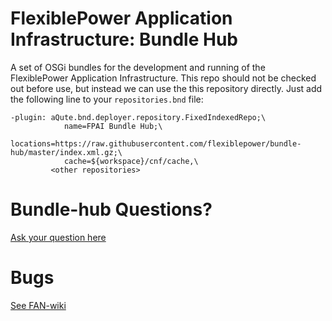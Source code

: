 FlexiblePower Application Infrastructure: Bundle Hub
====================================================

A set of OSGi bundles for the development and running of the FlexiblePower Application Infrastructure. This repo should not be checked out before use, but instead we can use the this repository directly. Just add the following line to your `repositories.bnd` file:

```
-plugin: aQute.bnd.deployer.repository.FixedIndexedRepo;\
            name=FPAI Bundle Hub;\
            locations=https://raw.githubusercontent.com/flexiblepower/bundle-hub/master/index.xml.gz;\
            cache=${workspace}/cnf/cache,\
         <other repositories>
```


# Bundle-hub Questions?
[Ask your question here](https://github.com/flexiblepower/bundle-hub/issues/new?title=Question:My%20Title&body)

# Bugs
[See FAN-wiki](https://github.com/flexiblepower/FAN-wiki/wiki/Bug-tracking-process)
